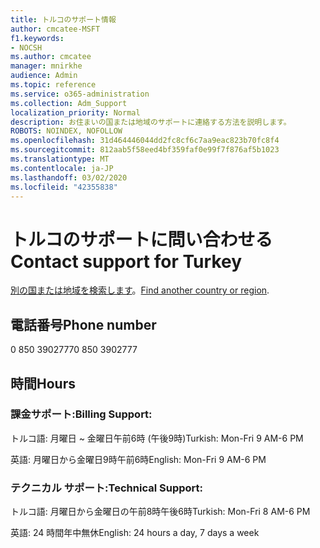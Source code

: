 ```yaml
---
title: トルコのサポート情報
author: cmcatee-MSFT
f1.keywords:
- NOCSH
ms.author: cmcatee
manager: mnirkhe
audience: Admin
ms.topic: reference
ms.service: o365-administration
ms.collection: Adm_Support
localization_priority: Normal
description: お住まいの国または地域のサポートに連絡する方法を説明します。
ROBOTS: NOINDEX, NOFOLLOW
ms.openlocfilehash: 31d464446044dd2fc8cf6c7aa9eac823b70fc8f4
ms.sourcegitcommit: 812aab5f58eed4bf359faf0e99f7f876af5b1023
ms.translationtype: MT
ms.contentlocale: ja-JP
ms.lasthandoff: 03/02/2020
ms.locfileid: "42355838"
---
```

# <a name="contact-support-for-turkey"></a><span data-ttu-id="efb51-103">トルコのサポートに問い合わせる</span><span class="sxs-lookup"><span data-stu-id="efb51-103">Contact support for Turkey</span></span>

<span data-ttu-id="efb51-104">[別の国または地域を検索します](../contact-support-for-business-products.md)。</span><span class="sxs-lookup"><span data-stu-id="efb51-104">[Find another country or region](../contact-support-for-business-products.md).</span></span>

## <a name="phone-number"></a><span data-ttu-id="efb51-105">電話番号</span><span class="sxs-lookup"><span data-stu-id="efb51-105">Phone number</span></span>
<span data-ttu-id="efb51-106">0 850 3902777</span><span class="sxs-lookup"><span data-stu-id="efb51-106">0 850 3902777</span></span>

## <a name="hours"></a><span data-ttu-id="efb51-107">時間</span><span class="sxs-lookup"><span data-stu-id="efb51-107">Hours</span></span>
### <a name="billing-support"></a><span data-ttu-id="efb51-108">課金サポート:</span><span class="sxs-lookup"><span data-stu-id="efb51-108">Billing Support:</span></span>

<span data-ttu-id="efb51-109">トルコ語: 月曜日 ~ 金曜日午前6時 (午後9時)</span><span class="sxs-lookup"><span data-stu-id="efb51-109">Turkish: Mon-Fri 9 AM-6 PM</span></span>

<span data-ttu-id="efb51-110">英語: 月曜日から金曜日9時午前6時</span><span class="sxs-lookup"><span data-stu-id="efb51-110">English: Mon-Fri 9 AM-6 PM</span></span>

### <a name="technical-support"></a><span data-ttu-id="efb51-111">テクニカル サポート:</span><span class="sxs-lookup"><span data-stu-id="efb51-111">Technical Support:</span></span>

<span data-ttu-id="efb51-112">トルコ語: 月曜日から金曜日の午前8時午後6時</span><span class="sxs-lookup"><span data-stu-id="efb51-112">Turkish: Mon-Fri 8 AM-6 PM</span></span>

<span data-ttu-id="efb51-113">英語: 24 時間年中無休</span><span class="sxs-lookup"><span data-stu-id="efb51-113">English: 24 hours a day, 7 days a week</span></span>
